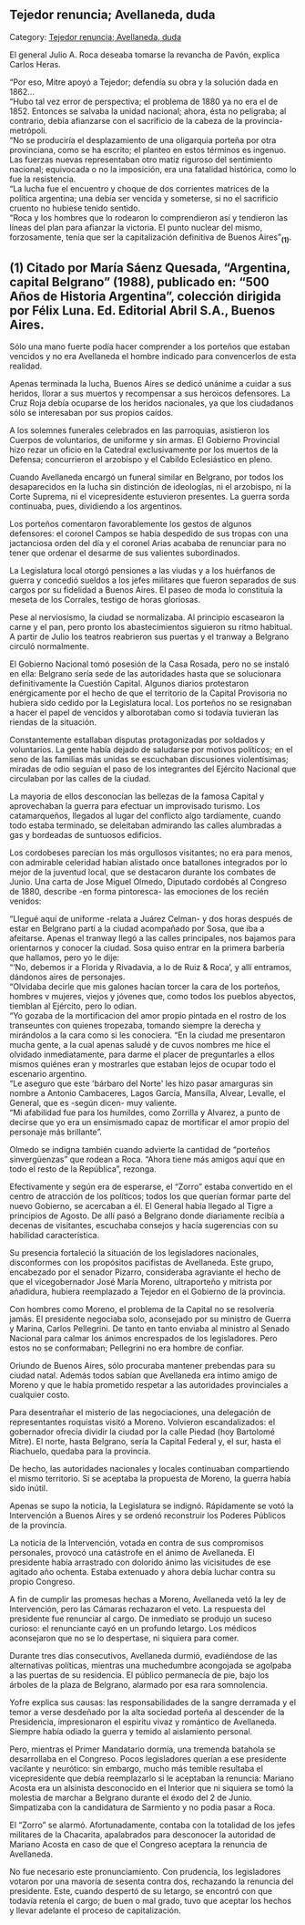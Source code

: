 ## Tejedor renuncia; Avellaneda, duda

Category: [Tejedor renuncia; Avellaneda, duda](http://descubrircorrientes.com.ar/2012/index.php/4808-corrientes-en-la-familia-argentina-1870-a-la-actualidad/tiempos-de-guerra-civil-1877-1880/las-elecciones-presidenciales-buenos-aires-y-corrientes-resisten/tejedor-renuncia-avellaneda-duda)

El general Julio A. Roca deseaba tomarse la revancha de Pavón, explica Carlos Heras.

“Por eso, Mitre apoyó a Tejedor; defendía su obra y la solución dada en 1862...  
“Hubo tal vez error de perspectiva; el problema de 1880 ya no era el de 1852. Entonces se salvaba la unidad nacional; ahora, ésta no peligraba; al contrario, debía afianzarse con el sacrificio de la cabeza de la provincia-metrópoli.  
“No se produciría el desplazamiento de una oligarquia porteña por otra provinciana, como se ha escrito; el planteo en estos términos es ingenuo. Las fuerzas nuevas representaban otro matiz riguroso del sentimiento nacional; equivocada o no la imposición, era una fatalidad histórica, como lo fue la resistencia.  
“La lucha fue el encuentro y choque de dos corrientes matrices de la política argentina; una debía ser vencida y someterse, si no el sacrificio cruento no hubiese tenido sentido.  
“Roca y los hombres que lo rodearon lo comprendieron así y tendieron las líneas del plan para afianzar la victoria. El punto nuclear del mismo, forzosamente, tenía que ser la capitalización definitiva de Buenos Aires”<sub><strong>(1)</strong></sub>.

## **(1) Citado por María Sáenz Quesada, “Argentina, capital Belgrano” (1988), publicado en: “500 Años de Historia Argentina”, colección dirigida por Félix Luna. Ed. Editorial Abril S.A., Buenos Aires.**

Sólo una mano fuerte podía hacer comprender a los porteños que estaban vencidos y no era Avellaneda el hombre indicado para convencerlos de esta realidad.

Apenas terminada la lucha, Buenos Aires se dedicó unánime a cuidar a sus heridos, llorar a sus muertos y recompensar a sus heroicos defensores. La Cruz Roja debía ocuparse de los heridos nacionales, ya que los ciudadanos sólo se interesaban por sus propios caídos.

A los solemnes funerales celebrados en las parroquias, asistieron los Cuerpos de voluntarios, de uniforme y sin armas. El Gobierno Provincial hizo rezar un oficio en la Catedral exclusivamente por los muertos de la Defensa; concurrieron el arzobispo y el Cabildo Eclesiástico en pleno.

Cuando Avellaneda encargó un funeral similar en Belgrano, por todos los desaparecidos en la lucha sin distinción de ideologías, ni el arzobispo, ni la Corte Suprema, ni el vicepresidente estuvieron presentes. La guerra sorda continuaba, pues, dividiendo a los argentinos.

Los porteños comentaron favorablemente los gestos de algunos defensores: el coronel Campos se había despedido de sus tropas con una jactanciosa orden del día y el coronel Arias acababa de renunciar para no tener que ordenar el desarme de sus valientes subordinados.

La Legislatura local otorgó pensiones a las viudas y a los huérfanos de guerra y concedió sueldos a los jefes militares que fueron separados de sus cargos por su fidelidad a Buenos Aires. El paseo de moda lo constituía la meseta de los Corrales, testigo de horas gloriosas.

Pese al nerviosismo, la ciudad se normalizaba. Al principio escasearon la carne y el pan, pero pronto los abastecimientos siguieron su ritmo habitual. A partir de Julio los teatros reabrieron sus puertas y el tranway a Belgrano circuló normalmente.

El Gobierno Nacional tomó posesión de la Casa Rosada, pero no se instaló en ella: Belgrano sería sede de las autoridades hasta que se solucionara definitivamente la Cuestión Capital. Algunos diarios protestaron enérgicamente por el hecho de que el territorio de la Capital Provisoria no hubiera sido cedido por la Legislatura local. Los porteños no se resignaban a hacer el papel de vencidos y alborotaban como si todavía tuvieran las riendas de la situación.

Constantemente estallaban disputas protagonizadas por soldados y voluntarios. La gente había dejado de saludarse por motivos políticos; en el seno de las familias más unidas se escuchaban discusiones violentísimas; miradas de odio seguían el paso de los integrantes del Ejército Nacional que circulaban por las calles de la ciudad.

La mayoria de ellos desconocían las bellezas de la famosa Capital y aprovechaban la guerra para efectuar un improvisado turismo. Los catamarqueños, llegados al lugar del conflicto algo tardíamente, cuando todo estaba terminado, se deleitaban admirando las calles alumbradas a gas y bordeadas de suntuosos edificios.

Los cordobeses parecían los más orgullosos visitantes; no era para menos, con admirable celeridad habían alistado once batallones integrados por lo mejor de la juventud local, que se destacaron durante los combates de Junio. Una carta de Jose Miguel Olmedo, Diputado cordobés al Congreso de 1880, describe -en forma pintoresca- las emociones de los recién venidos:

“Llegué aquí de uniforme -relata a Juárez Celman- y dos horas después de estar en Belgrano partí a la ciudad acompañado por Sosa, que iba a afeitarse. Apenas el tranway llegó a las calles principales, nos bajamos para orientarnos y conocer la ciudad. Sosa quiso entrar en la primera barbería que hallamos, pero yo le dije:  
“‘No, debemos ir a Florida y Rivadavia, a lo de Ruiz & Roca’, y allí entramos, dándonos aires de personajes.  
“Olvidaba decirle que mis galones hacían torcer la cara de los porteños, hombres v mujeres, viejos y jóvenes que, como todos los pueblos abyectos, tiemblan al Ejército, pero lo odian.  
“Yo gozaba de la mortificacion del amor propio pintada en el rostro de los transeuntes con quienes tropezaba, tomando siempre la derecha y mirándolos a la cara como si les conociera. “En la ciudad me presentaron mucha gente, a la cual apenas saludé y de cuvos nombres me hice el olvidado inmediatamente, para darme el placer de preguntarles a ellos mismos quiénes eran y mostrarles que estaban lejos de ocupar todo el escenario argentino.  
“Le aseguro que este 'bárbaro del Norte' les hizo pasar amarguras sin nombre a Antonio Cambaceres, Lagos García, Mansilla, Alvear, Levalle, el General, que es -según dicen- muy valiente.  
“Mi afabilidad fue para los humildes, como Zorrilla y Alvarez, a punto de decirse que yo era un ensimismado capaz de mortificar el amor propio del personaje más brillante”.

Olmedo se indigna también cuando advierte la cantidad de “porteños sinvergüenzas” que rodean a Roca. “Ahora tiene más amigos aquí que en todo el resto de la República”, rezonga.

Efectivamente y según era de esperarse, el “Zorro” estaba convertido en el centro de atracción de los políticos; todos los que querían formar parte del nuevo Gobierno, se acercaban a él. El General había llegado al Tigre a principios de Agosto. De allí pasó a Belgrano donde diariamente recibía a decenas de visitantes, escuchaba consejos y hacía sugerencias con su habilidad característica.

Su presencia fortaleció la situación de los legisladores nacionales, disconformes con los propósitos pacifistas de Avellaneda. Este grupo, encabezado por el senador Pizarro, consideraba agraviante el hecho de que el vicegobernador José María Moreno, ultraporteño y mitrista por añadidura, hubiera reemplazado a Tejedor en el Gobierno de la provincia.

Con hombres como Moreno, el problema de la Capital no se resolvería jamás. El presidente negociaba solo, aconsejado por su ministro de Guerra y Marina, Carlos Pellegrini. De tanto en tanto enviaba al ministro al Senado Nacional para calmar los ánimos encrespados de los legisladores. Pero estos no se conformaban; Pellegrini no era hombre de confiar.

Oriundo de Buenos Aires, sólo procuraba mantener prebendas para su ciudad natal. Además todos sabían que Avellaneda era íntimo amigo de Moreno y que le había prometido respetar a las autoridades provinciales a cualquier costo.

Para desentrañar el misterio de las negociaciones, una delegación de representantes roquistas visitó a Moreno. Volvieron escandalizados: el gobernador ofrecía dividir la ciudad por la calle Piedad (hoy Bartolomé Mitre). El norte, hasta Belgrano, sería la Capital Federal y, el sur, hasta el Riachuelo, quedaba para la provincia.

De hecho, las autoridades nacionales y locales continuaban compartiendo el mismo territorio. Si se aceptaba la propuesta de Moreno, la guerra había sido inútil.

Apenas se supo la noticia, la Legislatura se indignó. Rápidamente se votó la Intervención a Buenos Aires y se ordenó reconstruir los Poderes Públicos de la provincia.

La noticia de la Intervención, votada en contra de sus compromisos personales, provocó una catástrofe en el ánimo de Avellaneda. El presidente había arrastrado con dolorido ánimo las vicisitudes de ese agitado año ochenta. Estaba extenuado y ahora debía luchar contra su propio Congreso.

A fin de cumplir las promesas hechas a Moreno, Avellaneda vetó la ley de Intervención, pero las Cámaras rechazaron el veto. La respuesta del presidente fue renunciar al cargo. De inmediato se produjo un suceso curioso: el renunciante cayó en un profundo letargo. Los médicos aconsejaron que no se lo despertase, ni siquiera para comer.

Durante tres días consecutivos, Avellaneda durmió, evadiéndose de las alternativas políticas, mientras una muchedumbre acongojada se agolpaba a las puertas de su residencia. El público permanecía de pie, bajo los árboles de la plaza de Belgrano, alarmado por esa rara somnolencia.

Yofre explica sus causas: las responsabilidades de la sangre derramada y el temor a verse desdeñado por la alta sociedad porteña al descender de la Presidencia, impresionaron el espiritu vivaz y romántico de Avellaneda. Siempre había odiado la guerra y temido al aislamiento personal.

Pero, mientras el Primer Mandatario dormía, una tremenda batahola se desarrollaba en el Congreso. Pocos legisladores querían a ese presidente vacilante y neurótico: sin embargo, mucho más temible resultaba el vicepresidente que debía reemplazarlo si le aceptaban la renuncia: Mariano Acosta era un alsinista desconocido en el Interior que ni siquiera se tomó la molestia de marchar a Belgrano durante el éxodo del 2 de Junio. Simpatizaba con la candidatura de Sarmiento y no podia pasar a Roca.

El “Zorro” se alarmó. Afortunadamente, contaba con la totalidad de los jefes militares de la Chacarita, apalabrados para desconocer la autoridad de Mariano Acosta en caso de que el Congreso aceptara la renuncia de Avellaneda.

No fue necesario este pronunciamiento. Con prudencia, los legisladores votaron por una mavoría de sesenta contra dos, rechazando la renuncia del presidente. Este, cuando despertó de su letargo, se encontró con que todavía retenía el cargo; de buen o mal grado, tuvo que aceptar los hechos y llevar adelante el proceso de capitalización.
